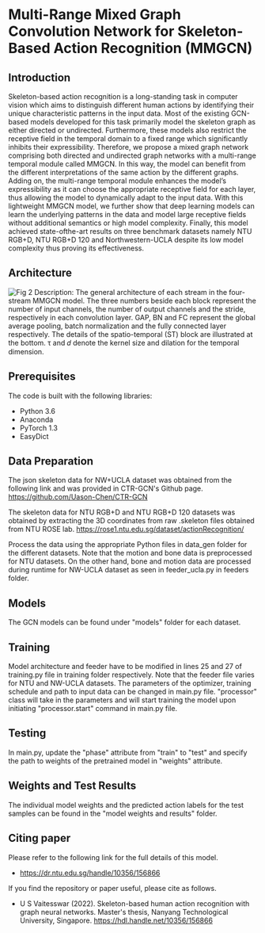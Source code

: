 # Multi-Range Mixed Graph Convolution Network for Skeleton-Based Action Recognition (MMGCN) #

## Introduction ##

Skeleton-based action recognition is a long-standing task in computer vision which aims to distinguish different human
actions by identifying their unique characteristic patterns in the input data. Most of the existing GCN-based models
developed for this task primarily model the skeleton graph as either directed or undirected. Furthermore, these models also
restrict the receptive field in the temporal domain to a fixed range which significantly inhibits their expressibility. Therefore,
we propose a mixed graph network comprising both directed and undirected graph networks with a multi-range temporal
module called MMGCN. In this way, the model can benefit from the different interpretations of the same action by the
different graphs. Adding on, the multi-range temporal module enhances the model’s expressibility as it can choose the
appropriate receptive field for each layer, thus allowing the model to dynamically adapt to the input data. With this
lightweight MMGCN model, we further show that deep learning models can learn the underlying patterns in the data and
model large receptive fields without additional semantics or high model complexity. Finally, this model achieved state-ofthe-art results on three benchmark datasets namely NTU RGB+D, NTU RGB+D 120 and Northwestern-UCLA despite its
low model complexity thus proving its effectiveness.

## Architecture ##
![Fig 2](https://user-images.githubusercontent.com/81757215/180739256-bbc367d2-c2f4-4cc2-9d60-5c39a0f8ce85.jpg)
Description: The general architecture of each stream in the four-stream MMGCN model. The three numbers
beside each block represent the number of input channels, the number of output channels and the stride,
respectively in each convolution layer. GAP, BN and FC represent the global average pooling, batch
normalization and the fully connected layer respectively. The details of the spatio-temporal (ST) block are
illustrated at the bottom. τ and 𝑑 denote the kernel size and dilation for the temporal dimension.

## Prerequisites ##
The code is built with the following libraries:

- Python 3.6
- Anaconda
- PyTorch 1.3
- EasyDict

## Data Preparation ##
The  json skeleton data for NW+UCLA dataset was obtained from the following link and was provided in CTR-GCN's Github page.
https://github.com/Uason-Chen/CTR-GCN

The skeleton data for NTU RGB+D and NTU RGB+D 120 datasets was obtained by extracting the 3D coordinates from raw .skeleton files obtained
from NTU ROSE lab.
https://rose1.ntu.edu.sg/dataset/actionRecognition/

Process the data using the appropriate Python files in data_gen folder for the different datasets. Note that the motion and bone data is preprocessed for NTU datasets. On the other hand, bone and motion data are processed during runtime for NW-UCLA dataset as seen in feeder_ucla.py in feeders folder.

## Models ##
The GCN models can be found under "models" folder for each dataset.

## Training ##
Model architecture and feeder have to be modified in lines 25 and 27 of training.py file in training folder respectively. Note that the feeder file varies for NTU and NW-UCLA datasets. The parameters of the optimizer, training schedule and path to input data can be changed in main.py file. "processor" class will take in the parameters and will start training the model upon initiating "processor.start" command in main.py file.

## Testing ##
In main.py, update the "phase" attribute from "train" to "test" and specify the path to weights of the pretrained model in "weights" attribute.

## Weights and Test Results ##
The individual model weights and the predicted action labels for the test samples can be found in the "model weights and results" folder.

## Citing paper ##
Please refer to the following link for the full details of this model.
- https://dr.ntu.edu.sg/handle/10356/156866

If you find the repository or paper useful, please cite as follows.
- U S Vaitesswar (2022). Skeleton-based human action recognition with graph neural networks. Master's thesis, Nanyang Technological University, Singapore. https://hdl.handle.net/10356/156866
